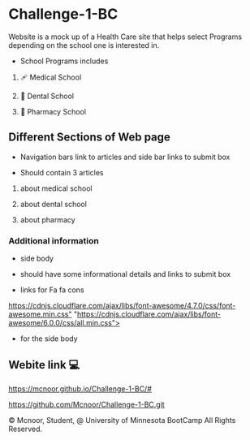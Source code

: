 # Challenge-1-BC

Website is a mock up of a Health Care site that helps select Programs depending on the school one is interested in.

* School Programs includes

1. 🩹 Medical School

2. 🦷 Dental School

3. 💊 Pharmacy School


## Different Sections of Web page

* Navigation bars link to articles and side bar links to submit box

* Should contain 3 articles

1. about medical school

2. about dental school

3. about pharmacy

###  Additional information 


* side body 

- should have some informational details and links to submit box

* links for Fa fa cons

<https://cdnjs.cloudflare.com/ajax/libs/font-awesome/4.7.0/css/font-awesome.min.css">
"https://cdnjs.cloudflare.com/ajax/libs/font-awesome/6.0.0/css/all.min.css">

- for the side body

## Webite link 💻

https://mcnoor.github.io/Challenge-1-BC/#

https://github.com/Mcnoor/Challenge-1-BC.git

© Mcnoor, Student, @ University of Minnesota BootCamp All Rights Reserved.